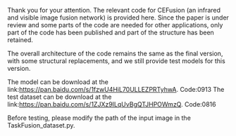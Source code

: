Thank you for your attention. The relevant code for CEFusion (an infrared and visible image fusion network) is provided here. Since the paper is under review and some parts of the code are needed for other applications, only part of the code has been published and part of the structure has been retained.

The overall architecture of the code remains the same as the final version, with some structural replacements, and we still provide test models for this version.

The model can be download at the link:https://pan.baidu.com/s/1fzwU4HiL70ULLEZPRTyhwA. 
Code:0913
The test dataset can be download at the link:https://pan.baidu.com/s/1ZJXz9ILqUvBgQTJHPOWmzQ.
Code:0816

Before testing, please modify the path of the input image in the TaskFusion_dataset.py.
